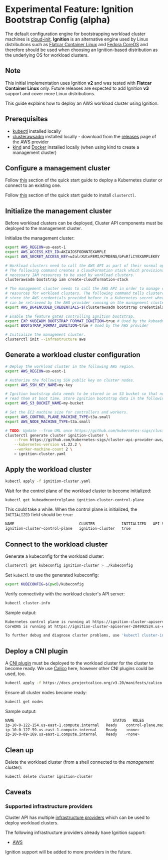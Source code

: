 # Experimental Feature: Ignition Bootstrap Config (alpha)

The default configuration engine for bootstrapping workload cluster machines is [cloud-init](https://cloudinit.readthedocs.io/). **Ignition** is an alternative engine used by Linux distributions such as [Flatcar Container Linux](https://www.flatcar.org/docs/latest/provisioning/ignition/) and [Fedora CoreOS](https://docs.fedoraproject.org/en-US/fedora-coreos/producing-ign/) and therefore should be used when choosing an Ignition-based distribution as the underlying OS for workload clusters.

<aside class="note warning">

<h1>Note</h1>

This initial implementation uses Ignition **v2** and was tested with **Flatcar Container Linux** only. Future releases are expected to add Ignition **v3** support and cover more Linux distributions.

</aside>

This guide explains how to deploy an AWS workload cluster using Ignition.

## Prerequisites

- [kubectl](https://kubernetes.io/docs/tasks/tools/#kubectl) installed locally
- [clusterawsadm](https://cluster-api-aws.sigs.k8s.io/introduction.html#clusterawsadm) installed locally - download from the [releases](https://github.com/kubernetes-sigs/cluster-api-provider-aws/releases) page of the AWS provider
- [kind](https://kind.sigs.k8s.io/) and [Docker](https://www.docker.com/) installed locally (when using kind to create a management cluster)

## Configure a management cluster

Follow [this](../../user/quick-start.md#install-andor-configure-a-kubernetes-cluster) section of the quick start guide to deploy a Kubernetes cluster or connect to an existing one.

Follow [this](../../user/quick-start.md#install-clusterctl) section of the quick start guide to install `clusterctl`.

## Initialize the management cluster

Before workload clusters can be deployed, Cluster API components must be deployed to the management cluster.

Initialize the management cluster:

```bash
export AWS_REGION=us-east-1
export AWS_ACCESS_KEY_ID=AKIAIOSFODNN7EXAMPLE
export AWS_SECRET_ACCESS_KEY=wJalrXUtnFEMI/K7MDENG/bPxRfiCYEXAMPLEKEY

# Workload clusters need to call the AWS API as part of their normal operation.
# The following command creates a CloudFormation stack which provisions the
# necessary IAM resources to be used by workload clusters.
clusterawsadm bootstrap iam create-cloudformation-stack

# The management cluster needs to call the AWS API in order to manage cloud
# resources for workload clusters. The following command tells clusterctl to
# store the AWS credentials provided before in a Kubernetes secret where they
# can be retrieved by the AWS provider running on the management cluster.
export AWS_B64ENCODED_CREDENTIALS=$(clusterawsadm bootstrap credentials encode-as-profile)

# Enable the feature gates controlling Ignition bootstrap.
export EXP_KUBEADM_BOOTSTRAP_FORMAT_IGNITION=true # Used by the kubeadm bootstrap provider
export BOOTSTRAP_FORMAT_IGNITION=true # Used by the AWS provider

# Initialize the management cluster.
clusterctl init --infrastructure aws
```

## Generate a workload cluster configuration

```bash
# Deploy the workload cluster in the following AWS region.
export AWS_REGION=us-east-1

# Authorize the following SSH public key on cluster nodes.
export AWS_SSH_KEY_NAME=my-key

# Ignition bootstrap data needs to be stored in an S3 bucket so that nodes can
# read them at boot time. Store Ignition bootstrap data in the following bucket.
export AWS_S3_BUCKET_NAME=my-bucket

# Set the EC2 machine size for controllers and workers.
export AWS_CONTROL_PLANE_MACHINE_TYPE=t3a.small
export AWS_NODE_MACHINE_TYPE=t3a.small

# TODO: Update --from URL once https://github.com/kubernetes-sigs/cluster-api-provider-aws/pull/2271 is merged.
clusterctl generate cluster ignition-cluster \
    --from https://github.com/kubernetes-sigs/cluster-api-provider-aws/blob/e7c89c9add92a4b233b26a1712518d9616d99e7a/templates/cluster-template-flatcar.yaml \
    --kubernetes-version v1.22.2 \
    --worker-machine-count 2 \
    > ignition-cluster.yaml
```

## Apply the workload cluster

```bash
kubectl apply -f ignition-cluster.yaml
```

Wait for the control plane of the workload cluster to become initialized:

```bash
kubectl get kubeadmcontrolplane ignition-cluster-control-plane
```

This could take a while. When the control plane is initialized, the `INITIALIZED` field should be `true`:

```bash
NAME                             CLUSTER            INITIALIZED   API SERVER AVAILABLE   REPLICAS   READY   UPDATED   UNAVAILABLE   AGE    VERSION
ignition-cluster-control-plane   ignition-cluster   true                                 1                  1         1             7m7s   v1.22.2
```

## Connect to the workload cluster

Generate a kubeconfig for the workload cluster:

```bash
clusterctl get kubeconfig ignition-cluster > ./kubeconfig
```

Set `kubectl` to use the generated kubeconfig:

```bash
export KUBECONFIG=$(pwd)/kubeconfig
```

Verify connectivity with the workload cluster's API server:

```bash
kubectl cluster-info
```

Sample output:

```bash
Kubernetes control plane is running at https://ignition-cluster-apiserver-284992524.us-east-1.elb.amazonaws.com:6443
CoreDNS is running at https://ignition-cluster-apiserver-284992524.us-east-1.elb.amazonaws.com:6443/api/v1/namespaces/kube-system/services/kube-dns:dns/proxy

To further debug and diagnose cluster problems, use 'kubectl cluster-info dump'.
```

## Deploy a CNI plugin

A [CNI plugin](https://kubernetes.io/docs/concepts/extend-kubernetes/compute-storage-net/network-plugins/) must be deployed to the workload cluster for the cluster to become ready. We use [Calico](https://www.tigera.io/project-calico/) here, however other CNI plugins could be used, too.

```bash
kubectl apply -f https://docs.projectcalico.org/v3.20/manifests/calico.yaml
```

Ensure all cluster nodes become ready:

```bash
kubectl get nodes
```

Sample output:

```bash
NAME                                            STATUS   ROLES                  AGE   VERSION
ip-10-0-122-154.us-east-1.compute.internal   Ready    control-plane,master   14m   v1.22.2
ip-10-0-127-59.us-east-1.compute.internal    Ready    <none>                 13m   v1.22.2
ip-10-0-89-169.us-east-1.compute.internal    Ready    <none>                 13m   v1.22.2
```

## Clean up

Delete the workload cluster (from a shell connected to the *management* cluster):

```bash
kubectl delete cluster ignition-cluster
```

## Caveats

### Supported infrastructure providers

Cluster API has multiple [infrastructure providers](../../user/concepts.md#infrastructure-provider) which can be used to deploy workload clusters.

The following infrastructure providers already have Ignition support:

- [AWS](https://cluster-api-aws.sigs.k8s.io/)

Ignition support will be added to more providers in the future.
